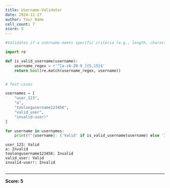 ```yaml
---
title: Username-Validator
date: 2024-11-27
author: Your Name
cell_count: 7
score: 5
---
```


```python
#Validates if a username meets specific criteria (e.g., length, characters).
```


```python
import re


```


```python
def is_valid_username(username):
    username_regex = r'^[a-zA-Z0-9_]{5,15}$'
    return bool(re.match(username_regex, username))

```


```python

# Test cases

```


```python
usernames = [
    "user_123",
    "a",
    "toolongusername123456",
    "valid_user",
    "invalid-user!"
]


```


```python
for username in usernames:
    print(f"{username}: {'Valid' if is_valid_username(username) else 'Invalid'}")
```

    user_123: Valid
    a: Invalid
    toolongusername123456: Invalid
    valid_user: Valid
    invalid-user!: Invalid



```python

```


---
**Score: 5**
